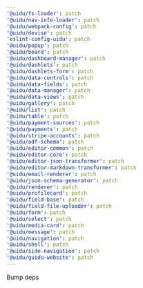 ```yaml
---
'@uidu/fs-loader': patch
'@uidu/nav-info-loader': patch
'@uidu/webpack-config': patch
'@uidu/devise': patch
'eslint-config-uidu': patch
'@uidu/popup': patch
'@uidu/board': patch
'@uidu/dashboard-manager': patch
'@uidu/dashlets': patch
'@uidu/dashlets-form': patch
'@uidu/data-controls': patch
'@uidu/data-fields': patch
'@uidu/data-manager': patch
'@uidu/data-views': patch
'@uidu/gallery': patch
'@uidu/list': patch
'@uidu/table': patch
'@uidu/payment-sources': patch
'@uidu/payments': patch
'@uidu/stripe-accounts': patch
'@uidu/adf-schema': patch
'@uidu/editor-common': patch
'@uidu/editor-core': patch
'@uidu/editor-json-transformer': patch
'@uidu/editor-markdown-transformer': patch
'@uidu/email-renderer': patch
'@uidu/json-schema-generator': patch
'@uidu/renderer': patch
'@uidu/profilecard': patch
'@uidu/field-base': patch
'@uidu/field-file-uploader': patch
'@uidu/form': patch
'@uidu/select': patch
'@uidu/media-card': patch
'@uidu/message': patch
'@uidu/navigation': patch
'@uidu/shell': patch
'@uidu/side-navigation': patch
'@uidu/guidu-website': patch
---
```


Bump deps
